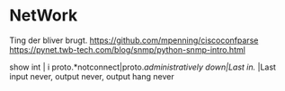 # NetWork
Ting der bliver brugt.
https://github.com/mpenning/ciscoconfparse
https://pynet.twb-tech.com/blog/snmp/python-snmp-intro.html


show int | i proto.*notconnect|proto.*administratively down|Last in.* |Last input never, output never, output hang never
